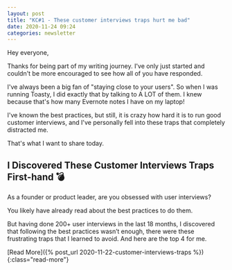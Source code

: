 ```yaml
---
layout: post
title: "KC#1 - These customer interviews traps hurt me bad"
date: 2020-11-24 09:24
categories: newsletter
---
```


Hey everyone,

Thanks for being part of my writing journey. I've only just started and couldn't be more encouraged to see how all of you have responded.

I've always been a big fan of "staying close to your users". So when I was running Toasty, I did exactly that by talking to A LOT of them. I knew because that's how many Evernote notes I have on my laptop!

I've known the best practices, but still, it is crazy how hard it is to run good customer interviews, and I've personally fell into these traps that completely distracted me.

That's what I want to share today.

## I Discovered These Customer Interviews Traps First-hand 💣

As a founder or product leader, are you obsessed with user interviews?

You likely have already read about the best practices to do them.

But having done 200+ user interviews in the last 18 months, I discovered that following the best practices wasn’t enough, there were these frustrating traps that I learned to avoid. And here are the top 4 for me.

[Read More]({% post_url 2020-11-22-customer-interviews-traps %}){:class="read-more"}